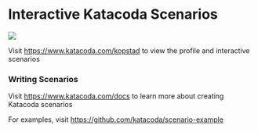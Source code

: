 # Interactive Katacoda Scenarios

[![](http://shields.katacoda.com/katacoda/kopstad/count.svg)](https://www.katacoda.com/kopstad "Get your profile on Katacoda.com")

Visit https://www.katacoda.com/kopstad to view the profile and interactive scenarios

### Writing Scenarios
Visit https://www.katacoda.com/docs to learn more about creating Katacoda scenarios

For examples, visit https://github.com/katacoda/scenario-example
